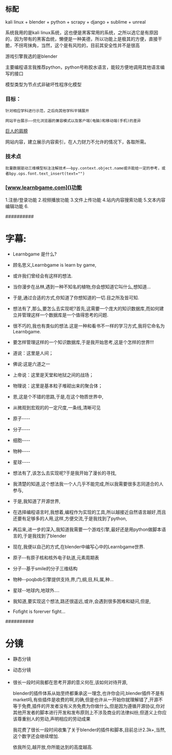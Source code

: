 ## 标配

kali linux + blender + python + scrapy + django + sublime + unreal


系统我用的是kali linux系统，这也便是黑客常用的系统，之所以选它是有原因的，因为带有的黑客血统，懒便是一种美德，所以功能上是极其的方便，直接干脆，不拐弯抹角，当然，这个是有风险的，目前其安全性并不是很高

游戏引擎我选的是blender

主要编程语言我推荐python，python号称胶水语言，能较方便地调用其他语言编写的接口

模型类型为节点式非破坏性程序化模型

### 目标：
	
	针对相应学科进行示范，之后向其他学科平铺展开

	网站平台展示——优化浏览器的兼容模式以及客户端(电脑)和移动端(手机)的差异

[巨人的肩膀](https://github.com/BlenderCN-Org/upbge_random_city_generator)

网站内容，建立展示内容索引，在人力财力不允许的情况下，各取所需。

### 技术点
	批量数据驱动三维模型标注注解技术——bpy.context.object.name或许能给一定的参考，或者bpy.ops.font.text_insert(text="")


### [www.learnbgame.com]()功能

1.注册/登录功能
2.视频播放功能
3.文件上传功能
4.站内内容搜索功能
5.文本内容编辑功能
6.



##########

# 字幕:

*	Learnbgame 是什么?

*	顾名思义,Learnbgame is learn by game,

*	或许我们曾经会有这样的想法.

*	当你漫步在丛林,遇到一种不知名的植物,你会想知道它叫什么,想知道...

*	于是,通过合适的方式,你知道了你想知道的一切.目之所及皆可知.

*	想法有了,那么,要怎么去实现呢?首先,这需要一个庞大的知识数据库,而如何建立并管理这样一个数据库是一个值得思考的问题.

*	很不巧的,我也有类似的想法.这是一种和看书不一样的学习方式,我将它命名为Learnbgame.

*	要怎样管理这样的一个知识数据库,于是我开始思考,这是个怎样的世界!!!

*	道说：这里是人间；

*	佛说:这是六道之一

*	上帝说：这里是天堂和地狱之间的战场；

*	物理说：这里是基本粒子堆砌出来的聚合体；

*	恩,这是个不错的思路,于是,在这个物质世界中,

*	从微观到宏观的的一定尺度,一条线,清晰可见

*	原子----
*	分子----
*	细胞----
*	物种----
*	星球----

*	想法有了,该怎么去实现呢?于是我开始了漫长的寻找,

*	我清楚的知道,这个想法我一个人几乎不能完成,所以我需要很多志同道合的人参与,
*	于是,我知道了开源世界, 
*	在选择编程语言时,我想着,编程作为实现的工具,所以越接近自然语言越好,而且还要有足够多的人用,这样,方便交流,于是我找到了python,
*	再后来,进一步的深入,我知道我需要一个游戏引擎,最好还是用python做脚本语言的,于是我找到了blender

*	现在,我便以自己的方式,在blender中编写心中的Learnbgame世界.

*	原子--有原子核和核外电子轨道,元素周期表

*	分子--基于smile的分子三维结构

*	物种--poqbdb引擎提供支持,界,门,纲,目,科,属,种...

*	星球--地球内,地球外....

*	我知道,要实现这个想法,路还很遥远,或许,会遇到很多困难和疑问,但是,

*	Fofight is forerver fight...

##########

# 分镜

* 静态分镜

* 动态分镜



####

*	很长一段时间我都在思考开源的意义何在,该如何对待开源,

	blender的插件体系从始至终都秉承这一理念,也许你会问,blender插件不是有market吗,有些插件是收费的啊,的确,但是也许从一开始你就理解错了,开源不等于免费,插件的开发者没有义务免费为你做什么,但是因为遵循开源协议,你对其他开发者的脚本进行开发和发布原则上不涉及商业的法律纠纷,但道义上你应该尊重别人的劳动,声明相应的劳动成果

	我花费了很长一段时间收集了关于blender的插件和脚本,目前总计2.3k+,当然,这个数字还会继续增加.

	

	依我所见,越开放,你所能达到的高度越高.